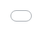 <body style="background-color: rgb(229,232,237); font-size: 0.8em;">
<main id="3SChat" class="page-content">
    <div class="container-fluid">
        <div class="row">
            <div class="form-group col-md-12">
            </div>
        </div>
        <div class="git-container">
            <iframe src="index.html" style="position:fixed; top:0; left:0; bottom:0; right:0; width:100%; height:100%; border:none; margin:0 0 0 0; padding:0px 0px 150px 0px; overflow:hidden; z-index:999999;">
                Your browser doesn't support iframes
            </iframe>
        </div>
    </div>
</main>

